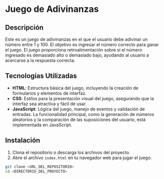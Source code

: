 # Juego de Adivinanzas

## Descripción

Este es un juego de adivinanzas en el que el usuario debe adivinar un número entre 1 y 100. El objetivo es ingresar el número correcto para ganar el juego. El juego proporciona retroalimentación sobre si el número ingresado es demasiado alto o demasiado bajo, ayudando al usuario a acercarse a la respuesta correcta.

## Tecnologías Utilizadas

- **HTML**: Estructura básica del juego, incluyendo la creación de formularios y elementos de interfaz.
- **CSS**: Estilos para la presentación visual del juego, asegurando que la interfaz sea atractiva y fácil de usar.
- **JavaScript**: Lógica del juego, manejo de eventos y validación de entradas. La funcionalidad principal, como la generación de números aleatorios y la comparación de las suposiciones del usuario, está implementada en JavaScript.

## Instalación

1. Clona el repositorio o descarga los archivos del proyecto.
2. Abre el archivo `index.html` en tu navegador web para jugar el juego.

```bash
git clone <URL_DEL_REPOSITORIO>
cd <DIRECTORIO_DEL_PROYECTO>

